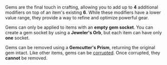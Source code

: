 Gems are the final touch in crafting, allowing you to add up to **4** additional modifiers on top of an item's existing **6**. While these modifiers have a lower value range, they provide a way to refine and optimize powerful gear.

Gems can only be applied to items with an **empty gem socket**. You can create a gem socket by using a **Jeweler's Orb**, but each item can have only **one** socket.

Gems can be removed using a **Gemcutter's Prism**, returning the original gem intact. Like other items, gems can be [corrupted](corruption.md). Once corrupted, they **cannot** be removed.